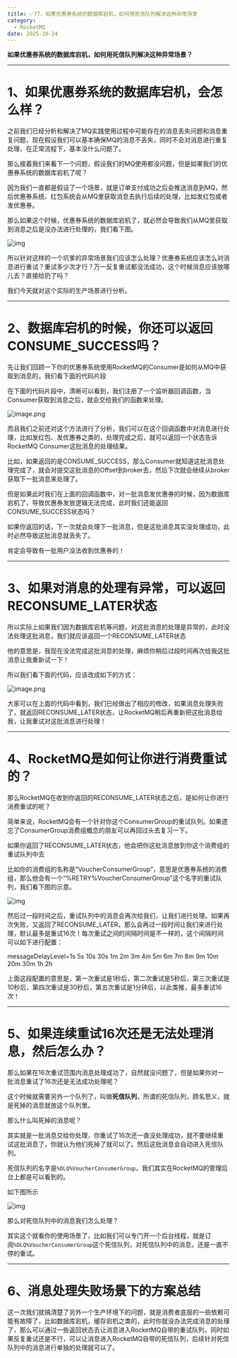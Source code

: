 ```yaml
---
title: ✅77、如果优惠券系统的数据库宕机，如何用死信队列解决这种异常场景
category:
  - RocketMQ
date: 2025-10-24
---
```



**如果优惠券系统的数据库宕机，如何用死信队列解决这种异常场景？**

---

# 1、如果优惠券系统的数据库宕机，会怎么样？

之前我们已经分析和解决了MQ实践使用过程中可能存在的消息丢失问题和消息重复问题，现在假设我们可以基本确保MQ的消息不丢失，同时不会对消息进行重复处理，在正常流程下，基本没什么问题了。

那么接着我们来看下一个问题，假设我们的MQ使用都没问题，但是如果我们的优惠券系统的数据库宕机了呢？

因为我们一直都是假设了一个场景，就是订单支付成功之后会推送消息到MQ，然后优惠券系统、红包系统会从MQ里获取消息去执行后续的处理，比如发红包或者发优惠券。

那么如果这个时候，优惠券系统的数据库宕机了，就必然会导致我们从MQ里获取到消息之后是没办法进行处理的，我们看下图。

![img](https://studyimages.oss-cn-beijing.aliyuncs.com/img/RocketMQ/202309/202309211037301.png)       

所以针对这样的一个坑爹的异常场景我们应该怎么处理？优惠券系统应该怎么对消息进行重试？重试多少次才行？万一反复重试都没法成功，这个时候消息应该放哪儿去？直接给扔了吗？

我们今天就对这个实际的生产场景进行分析。

---

# 2、数据库宕机的时候，你还可以返回CONSUME_SUCCESS吗？

先让我们回顾一下你的优惠券系统使用RocketMQ的Consumer是如何从MQ中获取到消息的，我们看下面的代码片段

在下面的代码片段中，清晰可以看到，我们注册了一个监听器回调函数，当Consumer获取到消息之后，就会交给我们的函数来处理。

![image.png](https://studyimages.oss-cn-beijing.aliyuncs.com/img/RocketMQ/202309/202309211038295.png)

而且我们之前还对这个方法进行了分析，我们可以在这个回调函数中对消息进行处理，比如发红包、发优惠券之类的，处理完成之后，就可以返回一个状态告诉RocketMQ Consumer这批消息的处理结果。

比如，如果返回的是CONSUME_SUCCESS，那么Consumer就知道这批消息处理完成了，就会对提交这批消息的Offset到broker去，然后下次就会继续从broker获取下一批消息来处理了。

但是如果此时我们在上面的回调函数中，对一批消息发优惠券的时候，因为数据库宕机了，导致优惠券发放逻辑无法完成，此时我们还能返回CONSUME_SUCCESS状态吗？

如果你返回的话，下一次就会处理下一批消息，但是这批消息其实没处理成功，此时必然导致这批消息就丢失了。

肯定会导致有一批用户没法收到优惠券的！

---

# 3、如果对消息的处理有异常，可以返回RECONSUME_LATER状态

所以实际上如果我们因为数据库宕机等问题，对这批消息的处理是异常的，此时没法处理这批消息，我们就应该返回一个RECONSUME_LATER状态

他的意思是，我现在没法完成这批消息的处理，麻烦你稍后过段时间再次给我这批消息让我重新试一下！

所以我们看下面的代码，应该改成如下的方式：

![image.png](https://studyimages.oss-cn-beijing.aliyuncs.com/img/RocketMQ/202309/202309211038098.png)

大家可以在上面的代码中看到，我们已经做出了相应的修改，如果消息处理失败了，就返回RECONSUME_LATER状态，让RocketMQ稍后再重新把这批消息给我，让我重试对这批消息进行处理！

---

# 4、RocketMQ是如何让你进行消费重试的？

那么RocketMQ在收到你返回的RECONSUME_LATER状态之后，是如何让你进行消费重试的呢？

简单来说，RocketMQ会有一个针对你这个ConsumerGroup的重试队列。如果遗忘了ConsumerGroup消费组概念的朋友可以再回过头去复习一下。

如果你返回了RECONSUME_LATER状态，他会把你这批消息放到你这个消费组的重试队列中去

比如你的消费组的名称是“VoucherConsumerGroup”，意思是优惠券系统的消费组，那么他会有一个“%RETRY%VoucherConsumerGroup”这个名字的重试队列，我们看下图的示意。

![img](https://studyimages.oss-cn-beijing.aliyuncs.com/img/RocketMQ/202309/202309211038739.png)       

然后过一段时间之后，重试队列中的消息会再次给我们，让我们进行处理。如果再次失败，又返回了RECONSUME_LATER，那么会再过一段时间让我们来进行处理，默认最多是重试16次！每次重试之间的间隔时间是不一样的，这个间隔时间可以如下进行配置：

messageDelayLevel=1s 5s 10s 30s 1m 2m 3m 4m 5m 6m 7m 8m 9m 10m 20m 30m 1h 2h

上面这段配置的意思是，第一次重试是1秒后，第二次重试是5秒后，第三次重试是10秒后，第四次重试是30秒后，第五次重试是1分钟后，以此类推，最多重试16次！

---

# 5、如果连续重试16次还是无法处理消息，然后怎么办？

那么如果在16次重试范围内消息处理成功了，自然就没问题了，但是如果你对一批消息重试了16次还是无法成功处理呢？

这个时候就需要另外一个队列了，叫做**死信队列**，所谓的死信队列，顾名思义，就是死掉的消息就放这个队列里。

那么什么叫死掉的消息呢？

其实就是一批消息交给你处理，你重试了16次还一直没处理成功，就不要继续重试这批消息了，你就认为他们死掉了就可以了。然后这批消息会自动进入死信队列。

死信队列的名字是`%DLQ%VoucherConsumerGroup`，我们其实在RocketMQ的管理后台上都是可以看到的。

如下图所示

![img](https://studyimages.oss-cn-beijing.aliyuncs.com/img/RocketMQ/202309/202309211039029.png)       

那么对死信队列中的消息我们怎么处理？

其实这个就看你的使用场景了，比如我们可以专门开一个后台线程，就是订阅`%DLQ%VoucherConsumerGroup`这个死信队列，对死信队列中的消息，还是一直不停的重试。

---

# 6、消息处理失败场景下的方案总结

这一次我们就搞清楚了另外一个生产环境下的问题，就是消费者底层的一些依赖可能有故障了，比如数据库宕机，缓存宕机之类的，此时你就没办法完成消息的处理了，那么可以通过一些返回状态去让消息进入RocketMQ自带的重试队列，同时如果反复重试还是不行，可以让消息进入RocketMQ自带的死信队列，后续针对死信队列中的消息进行单独的处理就可以了。